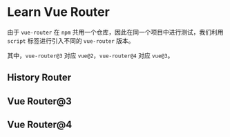 # Learn Vue Router

由于 `vue-router` 在 `npm` 共用一个仓库，因此在同一个项目中进行测试，我们利用 `script` 标签进行引入不同的 `vue-router` 版本。

其中，`vue-router@3` 对应 `vue@2`，`vue-router@4` 对应 `vue@3`。

## History Router

## Vue Router@3

## Vue Router@4
